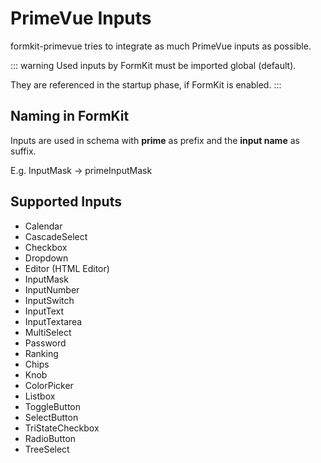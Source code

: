 # PrimeVue Inputs

formkit-primevue tries to integrate as much PrimeVue inputs as possible.

::: warning
Used inputs by FormKit must be imported global (default).

They are referenced in the startup phase, if FormKit is enabled.
:::


## Naming in FormKit
Inputs are used in schema with **prime** as prefix and the **input name** as suffix.

E.g. InputMask -> primeInputMask

## Supported Inputs

- Calendar
- CascadeSelect
- Checkbox
- Dropdown
- Editor (HTML Editor)
- InputMask
- InputNumber
- InputSwitch
- InputText
- InputTextarea
- MultiSelect
- Password
- Ranking
- Chips
- Knob
- ColorPicker
- Listbox
- ToggleButton
- SelectButton
- TriStateCheckbox
- RadioButton
- TreeSelect

